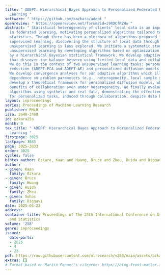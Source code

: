 ```yaml
---
title: " ADEPT: Hierarchical Bayes Approach to Personalized Federated Unsupervised
  Learning "
software: " https://github.com/kazkara/adept "
openreview: " https://openreview.net/forum?id=z9RDCfRZHw "
abstract: " Statistical heterogeneity of clients’ local data is an important characteristic
  in federated learning, motivating personalized algorithms tailored to local data
  statistics. Though there has been a plethora of algorithms proposed for personalized
  supervised learning, discovering the structure of local data through personalized
  unsupervised learning is less explored. We initiate a systematic study of such personalized
  unsupervised learning by developing algorithms based on optimization criteria inspired
  by a hierarchical Bayesian statistical framework. We develop adaptive algorithms
  that discover the balance between using limited local data and collaborative information.
  We do this in the context of two unsupervised learning tasks: personalized dimensionality
  reduction (ADEPT-PCA and ADEPT-AE) and personalized diffusion models (ADEPT-DGM).
  We develop convergence analyses for our adaptive algorithms which illustrate the
  dependence on problem parameters (e.g., heterogeneity, local sample size). We also
  develop a theoretical framework for personalized diffusion models, which shows the
  benefits of collaboration even under heterogeneity. We finally evaluate our proposed
  algorithms using synthetic and real data, demonstrating the effective sample amplification
  for personalized tasks, induced through collaboration, despite data heterogeneity. "
layout: inproceedings
series: Proceedings of Machine Learning Research
publisher: PMLR
issn: 2640-3498
id: ozkara25a
month: 0
tex_title: " ADEPT: Hierarchical Bayes Approach to Personalized Federated Unsupervised
  Learning "
firstpage: 3025
lastpage: 3033
page: 3025-3033
order: 3025
cycles: false
bibtex_author: Ozkara, Kaan and Huang, Bruce and Zhou, Ruida and Diggavi, Suhas
author:
- given: Kaan
  family: Ozkara
- given: Bruce
  family: Huang
- given: Ruida
  family: Zhou
- given: Suhas
  family: Diggavi
date: 2025-04-23
address:
container-title: Proceedings of The 28th International Conference on Artificial Intelligence
  and Statistics
volume: '258'
genre: inproceedings
issued:
  date-parts:
  - 2025
  - 4
  - 23
pdf: https://raw.githubusercontent.com/mlresearch/v258/main/assets/ozkara25a/ozkara25a.pdf
extras: []
# Format based on Martin Fenner's citeproc: https://blog.front-matter.io/posts/citeproc-yaml-for-bibliographies/
---
```

